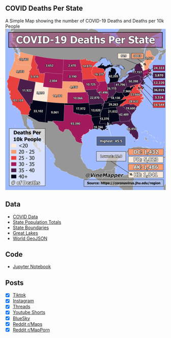 ## COVID Deaths Per State
A Simple Map showing the number of COVID-19 Deaths and Deaths per 10k People
![Map](COVID_Deaths_Per_State.png)

## Data
* [COVID Data](https://coronavirus.jhu.edu/region)
* [State Population Totals](https://www.census.gov/data/tables/time-series/demo/popest/2020s-state-total.html)
* [State Boundaries](https://www.census.gov/geographies/mapping-files/time-series/geo/carto-boundary-file.html)
* [Great Lakes](https://usicecenter.gov/Products/GreatLakesData)
* [World GeoJSON](https://public.opendatasoft.com/explore/dataset/world-administrative-boundaries/export/?flg=en-us)


## Code
* [Jupyter Notebook](FormatData.ipynb)

## Posts
- [x] [Tiktok](https://www.tiktok.com/@vinemapper/video/7446265252196519214)
- [x] [Instagram](https://www.instagram.com/p/DDfHC9kPbKQ/)
- [x] [Threads](https://www.threads.net/@vinemapper/post/DDfHD_OvsoV)
- [x] [Youtube Shorts](https://youtube.com/shorts/Uoj76iRnGf4)
- [x] [BlueSky](https://bsky.app/profile/vinemapper.bsky.social/post/3ld4qz2deuc2v)
- [x] [Reddit r/Maps](https://www.reddit.com/r/Maps/comments/1hcpqs4/covid_deaths_per_state/)
- [x] [Reddit r/MapPorn](https://www.reddit.com/r/MapPorn/comments/1hcpqea/covid_deaths_per_state/)
